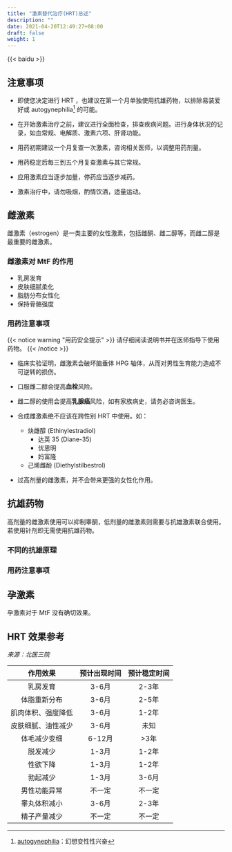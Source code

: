 ```yaml
---
title: "激素替代治疗(HRT)总述"
description: ""
date: 2021-04-20T12:49:27+08:00
draft: false
weight: 1
---
```


{{< baidu >}}

## 注意事项

- 即使您决定进行 HRT ，也建议在第一个月单独使用抗雄药物，以排除易装爱好或 autogynephilia[^ag] 的可能。

- 在开始激素治疗之前，建议进行全面检查，排查疾病问题。进行身体状况的记录，如血常规、电解质、激素六项、肝肾功能。

- 用药初期建议一个月复查一次激素，咨询相关医师，以调整用药剂量。

- 用药稳定后每三到五个月复查激素与其它常规。

- 应用激素应当逐步加量，停药应当逐步减药。

- 激素治疗中，请勿吸烟，酌情饮酒，适量运动。

## 雌激素

雌激素（estrogen）是一类主要的女性激素，包括雌酮、雌二醇等，而雌二醇是最重要的雌激素。

### 雌激素对 MtF 的作用

- 乳房发育
- 皮肤细腻柔化
- 脂肪分布女性化
- 保持骨骼强度

### 用药注意事项

{{< notice warning "用药安全提示" >}}
请仔细阅读说明书并在医师指导下使用药物。
{{< /notice >}}

- 临床实验证明，雌激素会破坏脑垂体 HPG 轴体，从而对男性生育能力造成不可逆转的损伤。

- 口服雌二醇会提高**血栓**风险。

- 雌二醇的使用会提高**乳腺癌**风险，如有家族病史，请务必咨询医生。

- 合成雌激素绝不应该在跨性别 HRT 中使用。如：
  - 炔雌醇 (Ethinylestradiol)
    - 达英 35 (Diane-35)
    - 优思明
    - 妈富隆
  - 己烯雌酚 (Diethylstilbestrol)

- 过高剂量的雌激素，并不会带来更强的女性化作用。

## 抗雄药物

高剂量的雌激素使用可以抑制睾酮，低剂量的雌激素则需要与抗雄激素联合使用。若使用针剂即无需使用抗雄药物。

### 不同的抗雄原理

### 用药注意事项

## 孕激素

孕激素对于 MtF 没有确切效果。

## HRT 效果参考

*来源：北医三院*

| 作用效果 | 预计出现时间 | 预计稳定时间 |
| :---: | :---: | :---: |
| 乳房发育 | 3-6月 | 2-3年 |
| 体脂重新分布 | 3-6月 | 2-5年 |
| 肌肉体积、强度降低 | 3-6月 | 1-2年 |
| 皮肤细腻、油性减少 | 3-6月| 未知 |
| 体毛减少变细 | 6-12月 | >3年 |
| 脱发减少 | 1-3月 | 1-2年 |
| 性欲下降 | 1-3月 | 1-2年 |
| 勃起减少 | 1-3月 | 3-6月 |
| 男性功能异常 | 不一定 | 不一定 |
| 睾丸体积减小 | 3-6月 | 2-3年 |
| 精子产量减少 | 不一定 | 不一定 |

[^ag]: [autogynephilia](https://en.wikipedia.org/wiki/autogynephilia)：幻想变性性兴奋